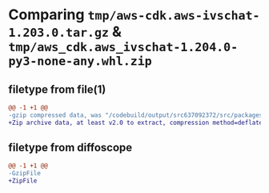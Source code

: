 # Comparing `tmp/aws-cdk.aws-ivschat-1.203.0.tar.gz` & `tmp/aws_cdk.aws_ivschat-1.204.0-py3-none-any.whl.zip`

## filetype from file(1)

```diff
@@ -1 +1 @@
-gzip compressed data, was "/codebuild/output/src637092372/src/packages/@aws-cdk/aws-ivschat/dist/python/aws-cdk.aws-ivschat-1.203.0.tar", last modified: Wed May 31 18:47:24 2023, max compression
+Zip archive data, at least v2.0 to extract, compression method=deflate
```

## filetype from diffoscope

```diff
@@ -1 +1 @@
-GzipFile
+ZipFile
```

